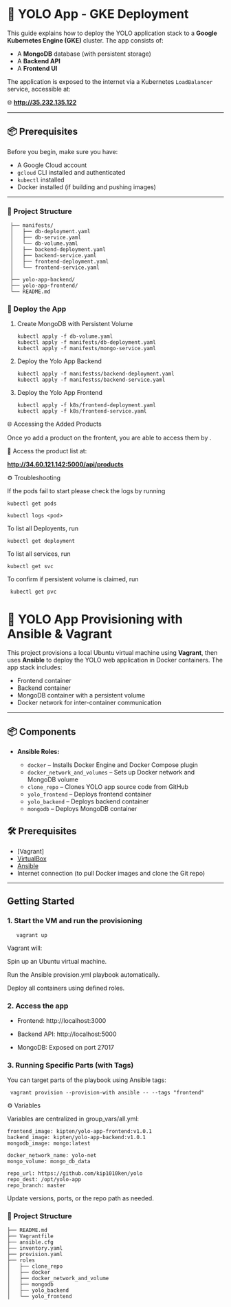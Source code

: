 
 # 🐳 YOLO App - GKE Deployment
 
This guide explains how to deploy the YOLO application stack to a **Google Kubernetes Engine (GKE)** cluster. The app consists of:

- A **MongoDB** database (with persistent storage)
- A **Backend API**
- A **Frontend UI**

The application is exposed to the internet via a Kubernetes `LoadBalancer` service, accessible at:

🌐 **http://35.232.135.122**

---

## 📦 Prerequisites

Before you begin, make sure you have:

- A Google Cloud account
- `gcloud` CLI installed and authenticated
- `kubectl` installed
- Docker installed (if building and pushing images)

---

### 📁 Project Structure



     ├── manifests/
     │   ├── db-deployment.yaml
     │   ├── db-service.yaml
     │   └── db-volume.yaml 
     │   ├── backend-deployment.yaml
     │   ├── backend-service.yaml
     │   ├── frontend-deployment.yaml
     │   └── frontend-service.yaml
     │
     ├── yolo-app-backend/           
     ├── yolo-app-frontend/          
     └── README.md

### 🚀 Deploy the App

1. Create MongoDB with Persistent Volume

       kubectl apply -f db-volume.yaml 
       kubectl apply -f manifests/db-deployment.yaml
       kubectl apply -f manifests/mongo-service.yaml

2. Deploy the Yolo App Backend 

       kubectl apply -f manifestss/backend-deployment.yaml
       kubectl apply -f manifestss/backend-service.yaml

3. Deploy the Yolo App  Frontend

       kubectl apply -f k8s/frontend-deployment.yaml
       kubectl apply -f k8s/frontend-service.yaml

🌐 Accessing the Added Products
  
  Once yo add a product on the frontent, you are able to access them by .

📍 Access the product list  at:

 **http://34.60.121.142:5000/api/products**

 ⚙️ Troubleshooting

 If the pods fail to start please check the logs by running 

    kubectl get pods

    kubectl logs <pod>
 To list all Deployents, run 

    kubectl get deployment
    
  To list all services, run

    kubectl get svc

  To confirm if persistent volume is claimed, run

     kubectl get pvc
 
 # 🐳 YOLO App Provisioning with Ansible & Vagrant

This project provisions a local Ubuntu virtual machine using **Vagrant**, then uses **Ansible** to deploy the YOLO web application in Docker containers. The app stack includes:

- Frontend container
- Backend container
- MongoDB container with a persistent volume
- Docker network for inter-container communication

---

## 📦 Components

- **Ansible Roles:**
  
  - `docker` – Installs Docker Engine and Docker Compose plugin
  - `docker_network_and_volumes` – Sets up Docker network and MongoDB volume
  - `clone_repo` – Clones YOLO app source code from GitHub
  - `yolo_frontend` – Deploys frontend container
  - `yolo_backend` – Deploys backend container
  - `mongodb` – Deploys MongoDB container

## 🛠️ Prerequisites

- [Vagrant]
- [VirtualBox](https://www.virtualbox.org/wiki/Downloads)
- [Ansible](https://docs.ansible.com/ansible/latest/installation_guide/intro_installation.html)
- Internet connection (to pull Docker images and clone the Git repo)

---

##  Getting Started

### 1. Start the VM and run the provisioning

       vagrant up

 Vagrant will:

Spin up an Ubuntu virtual machine.

Run the Ansible provision.yml playbook automatically.

Deploy all containers using defined roles.

### 2. Access the app

- Frontend: http://localhost:3000

- Backend API: http://localhost:5000

-  MongoDB: Exposed on port 27017 

### 3. Running Specific Parts (with Tags)

You can target parts of the playbook using Ansible tags:

     vagrant provision --provision-with ansible -- --tags "frontend"

⚙️ Variables

Variables are centralized in group_vars/all.yml:

    frontend_image: kipten/yolo-app-frontend:v1.0.1
    backend_image: kipten/yolo-app-backend:v1.0.1
    mongodb_image: mongo:latest

    docker_network_name: yolo-net
    mongo_volume: mongo_db_data

    repo_url: https://github.com/kip1010ken/yolo
    repo_dest: /opt/yolo-app
    repo_branch: master

Update versions, ports, or the repo path as needed.


### 📁 Project Structure


    ├── README.md
    ├── Vagrantfile
    ├── ansible.cfg
    ├── inventory.yaml
    ├── provision.yaml
    ├── roles
    │   ├── clone_repo
    │   ├── docker
    │   ├── docker_network_and_volume
    │   ├── mongodb
    │   ├── yolo_backend
    │   └── yolo_frontend
